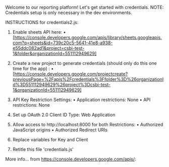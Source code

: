 Welcome to our reporting platform! Let's get started with credentials.
      NOTE: Credentials setup is only necessary in the dev environments.

INSTRUCTIONS for credentials2.js:

1. Enable sheets API here:
      • [https://console.developers.google.com/apis/library/sheets.googleapis.com?q=sheets&id=739c20c5-5641-41e8-a938-e55ddc082ad1&project=csbi-test-1&folder&organizationId=551112949629]

2. Create a new project to generate credentials (should only do this one time for the app) :
      • [https://console.developers.google.com/projectcreate?previousPage=%2Fapis%2Fcredentials%3Ffolder%3D%26organizationId%3D551112949629%26project%3Dcsbi-test-1&organizationId=551112949629]

3. API Key Restriction Settings:
      • Application restrictions: None
      • API restrictions: None

4. Set up OAuth 2.0 Client ID
    Type: Web Application

5. Allow access to  http://localhost:8000 for both Restrictions:
     • Authorized JavaScript origins
     • Authorized Redirect URIs

6. Replace variables for Key and Client

7. Retitle this file 'credentials.js'

More info... from https://console.developers.google.com/apis/:
